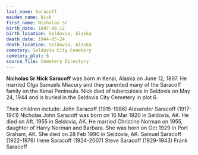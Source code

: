 ```yaml
---
last_name: Saracoff
maiden_name: Nick
first_name: Nicholas Sr
birth_date: 1897-06-12
birth_location: Seldovia, Alaska
death_date: 1944-05-24
death_location: Seldovia, Alaska
cemetery: Seldovia City Cemetery
cemetery_plot: 6
source_file: Cemetery Directory
---
```

**Nicholas Sr Nick  Saracoff** was born in Kenai, Alaska on June 12, 1897. He married Olga Samuels Miacury and they parented many of the Saracoff family on the Kenai Peninsula. Nick died of tuberculosis in Seldovia on May 24, 1944 and is buried in the Seldovia City Cemetery in plot 6. 

Their children include:
    John Saracoff (1915-1986)
    Alexander Saracoff (1917-1941)
    Nicholas John Saracoff was born on 16 Mar 1920 in Seldovia,  AK. He died on Aft. 1955 in Seldovia, AK. He married Christine Norman on 1955, daughter of  Harry Norman and Barbara. She was born on Oct 1929 in Port Graham, AK. She died on 28 Feb  1990 in Seldovia, AK. 
    Samuel Saracoff (1922-1976)
    Irene Saracoff (1924-2007)
    Steve Saracoff (1929-1943)
    Frank Saracoff 
    



